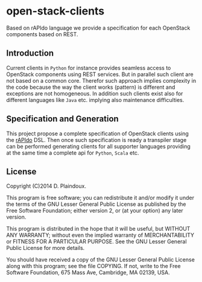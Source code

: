 open-stack-clients
==================

Based on rAPIdo language we provide a specification for each OpenStack components based on REST.

## Introduction

Current clients in `Python` for instance provides seamless access to OpenStack components using
REST services. But in parallel such client are not based on a common core. Therefor such approach
implies complexity in the code because the way the client works (pattern) is different and exceptions
are not homogeneous. In addition such clients exist also for different languages like `Java` etc.
implying also maintenance difficulties.

## Specification and Generation

This project propose a complete specification of OpenStack clients using the [rAPIdo](https://github.com/d-plaindoux/rapido) DSL. Then once such specification is ready a transpiler
stage can be performed generating clients for all supporter languages providing at the same time
a complete api for `Python`, `Scala` etc.

## License 

Copyright (C)2014 D. Plaindoux.

This program is free software; you can redistribute it and/or modify it under the terms of the GNU Lesser General Public License as published by the Free Software Foundation; either version 2, or (at your option) any later version.

This program is distributed in the hope that it will be useful, but WITHOUT ANY WARRANTY; without even the implied warranty of MERCHANTABILITY or FITNESS FOR A PARTICULAR PURPOSE. See the GNU Lesser General Public License for more details.

You should have received a copy of the GNU Lesser General Public License along with this program; see the file COPYING. If not, write to the Free Software Foundation, 675 Mass Ave, Cambridge, MA 02139, USA.
